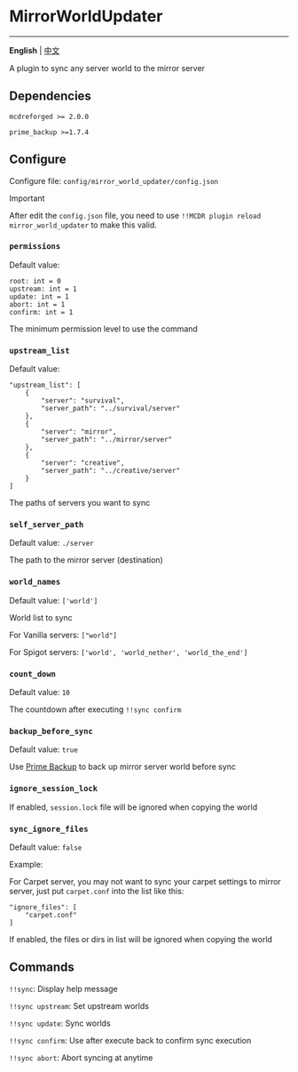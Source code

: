 # MirrorWorldUpdater

---------

**English** | [中文](./README_cn.md)

A plugin to sync any server world to the mirror server

## Dependencies

`mcdreforged >= 2.0.0`

`prime_backup >=1.7.4`

## Configure

Configure file: `config/mirror_world_updater/config.json`

> [!IMPORTANT]
> After edit the `config.json` file, you need to use `!!MCDR plugin reload mirror_world_updater` to make this valid.

### `permissions`

Default value:
```
root: int = 0
upstream: int = 1
update: int = 1
abort: int = 1
confirm: int = 1
```

The minimum permission level to use the command

### `upstream_list`

Default value:
```
"upstream_list": [
    {
        "server": "survival",
        "server_path": "../survival/server"
    },
    {
        "server": "mirror",
        "server_path": "../mirror/server"
    },
    {
        "server": "creative",
        "server_path": "../creative/server"
    }
]
```

The paths of servers you want to sync

### `self_server_path`

Default value: `./server`

The path to the mirror server (destination)

### `world_names`

Default value: `['world']`

World list to sync

For Vanilla servers: `["world"]`

For Spigot servers: `['world', 'world_nether', 'world_the_end']`

### `count_down`

Default value: `10`

The countdown after executing `!!sync confirm`

### `backup_before_sync`

Default value: `true`

Use [Prime Backup](https://github.com/TISUnion/PrimeBackup) to back up mirror server world before sync

### `ignore_session_lock`

If enabled, `session.lock` file will be ignored when copying the world

### `sync_ignore_files`

Default value: `false`

Example:

For Carpet server, you may not want to sync your carpet settings to mirror server, just put `carpet.conf` into the list like this:
```
"ignore_files": [
    "carpet.conf"
]
```

If enabled, the files or dirs in list will be ignored when copying the world

## Commands

`!!sync`: Display help message

`!!sync upstream`: Set upstream worlds

`!!sync update`: Sync worlds

`!!sync confirm`: Use after execute back to confirm sync execution

`!!sync abort`: Abort syncing at anytime
